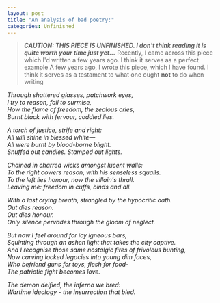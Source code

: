```yaml
---
layout: post
title: "An analysis of bad poetry:"
categories: Unfinished
---
```

> ***CAUTION: THIS PIECE IS UNFINISHED. I don't think reading it is quite worth your time just yet...***
Recently, I came across this piece which I'd written a few years ago. I think it serves as a perfect example 
A few years ago, I wrote this piece, which I have found. I think it serves as a testament to what one ought **not** to do when writing

*Through shattered glasses, patchwork eyes,*\
*I try to reason, fail to surmise,*\
*How the flame of freedom, the zealous cries,*\
*Burnt black with fervour, coddled lies.*

*A torch of justice, strife and right:*\
*All will shine in blessed white—*\
*All were burnt by blood-borne blight.*\
*Snuffed out candles. Stamped out lights.*

*Chained in charred wicks amongst lucent walls:*\
*To the right cowers reason, with his senseless squalls.*\
*To the left lies honour, now the villain's thrall.*\
*Leaving me: freedom in cuffs, binds and all.*

*With a last crying breath, strangled by the hypocritic oath.*\
*Out dies reason.*\
*Out dies honour.*\
*Only silence pervades through the gloom of neglect.*

*But now I feel around for icy igneous bars,*\
*Squinting through an ashen light that takes the city captive.*\
*And I recognise those same nostalgic fires of frivolous bunting,*\
*Now carving locked legacies into young dim faces,*\
*Who befriend guns for toys, flesh for food-*\
*The patriotic fight becomes love.*

*The demon deified, the inferno we bred:*\
*Wartime ideology - the insurrection that bled.*
